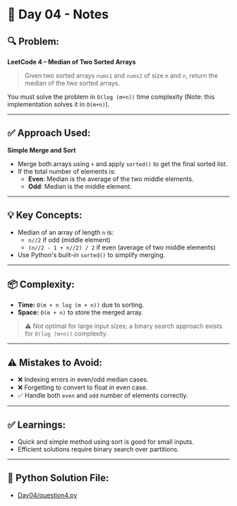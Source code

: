 # 📝 Day 04 - Notes

## 🔍 Problem:
**LeetCode 4 – Median of Two Sorted Arrays**

> Given two sorted arrays `nums1` and `nums2` of size `m` and `n`, return the median of the two sorted arrays.

You must solve the problem in `O(log (m+n))` time complexity (Note: this implementation solves it in `O(m+n)`).

---

## ✅ Approach Used:
**Simple Merge and Sort**

- Merge both arrays using `+` and apply `sorted()` to get the final sorted list.
- If the total number of elements is:
  - **Even**: Median is the average of the two middle elements.
  - **Odd**: Median is the middle element.

---

## 💡 Key Concepts:

- Median of an array of length `n` is:
  - `n//2` if odd (middle element)
  - `(n//2 - 1 + n//2) / 2` if even (average of two middle elements)
- Use Python's built-in `sorted()` to simplify merging.

---

## 📦 Complexity:

- **Time:** `O(m + n log (m + n))` due to sorting.
- **Space:** `O(m + n)` to store the merged array.

> ⚠️ Not optimal for large input sizes; a binary search approach exists for `O(log (m+n))` complexity.

---

## ⚠️ Mistakes to Avoid:

- ❌ Indexing errors in even/odd median cases.
- ❌ Forgetting to convert to float in even case.
- ✅ Handle both `even` and `odd` number of elements correctly.

---

## ✅ Learnings:

- Quick and simple method using sort is good for small inputs.
- Efficient solutions require binary search over partitions.

---

## 🔗 Python Solution File:

- [Day04/question4.py](./question4.py)
